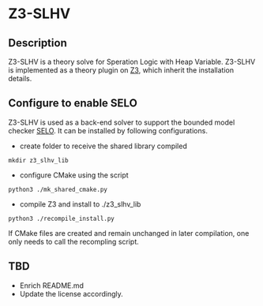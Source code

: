 # Z3-SLHV
## Description
Z3-SLHV is a theory solve for Speration Logic with Heap Variable.
Z3-SLHV is implemented as a theory plugin on [Z3](https://github.com/Z3Prover/z3/), which inherit the installation details.

## Configure to enable SELO
Z3-SLHV is used as a back-end solver to support the bounded model checker [SELO](anonymous.4open.science/r/SELO).
It can be installed by following configurations.
- create folder to receive the shared library compiled
```
mkdir z3_slhv_lib
```
- configure CMake using the script
```
python3 ./mk_shared_cmake.py
```
- compile Z3 and install to ./z3_slhv_lib
```
python3 ./recompile_install.py
```

If CMake files are created and remain unchanged in later compilation, one only needs to call the recompling script.

## TBD
- Enrich README.md
- Update the license accordingly.





